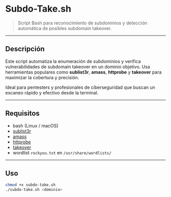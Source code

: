 # Subdo-Take.sh

> Script Bash para reconocimiento de subdominios y detección automática de posibles subdomain takeover.

---

## Descripción

Este script automatiza la enumeración de subdominios y verifica vulnerabilidades de subdomain takeover en un dominio objetivo. Usa herramientas populares como **sublist3r**, **amass**, **httprobe** y **takeover** para maximizar la cobertura y precisión.

Ideal para pentesters y profesionales de ciberseguridad que buscan un escaneo rápido y efectivo desde la terminal.

---

## Requisitos

- bash (Linux / macOS)  
- [sublist3r](https://github.com/aboul3la/Sublist3r)  
- [amass](https://github.com/OWASP/Amass)  
- [httprobe](https://github.com/tomnomnom/httprobe)  
- [takeover](https://github.com/m4ll0k/takeover)  
- wordlist `rockyou.txt` en `/usr/share/wordlists/`  

---

## Uso

```bash
chmod +x subdo-take.sh
./subdo-take.sh <dominio>

